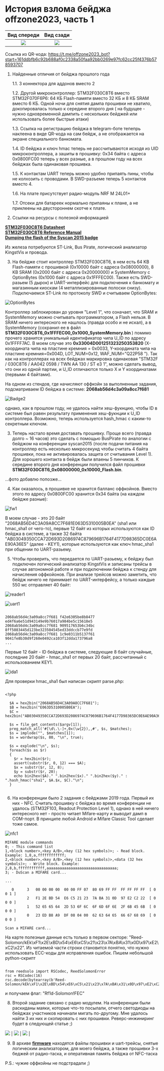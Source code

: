 # История взлома бейджа offzone2023, часть 1

Вид спереди | Вид сзади
:-------------------------:|:-------------------------:
![](/offzone2023/badge1.jpg?raw=true) | ![](/offzone2023/badge3.jpg?raw=true) |

Ссылка из QR-кода: https://t.me/offzone2023_bot?start=161ddbfb6c92b688af0c2338a50faa92bb0269e97fc62cc25f4376b578593707

1. Найденные отличия от бейджа прошлого года
   
   1.1. 3 коннектора для аддонов вместо 2
   
   1.2. Другой микроконтроллер: STM32F030C8T6 вместо STM32F070F6P6: 64 КБ Flash-памяти вместо 32 КБ и 8 КБ SRAM вместо 6 КБ. Одной ночи для снятия дампа прошивки не хватило, докопировалась только к середине второго дня ( на будущее - нужно одновременной дампить с нескольких бейджей или использовать более быстрые атаки)
   
   1.3. Ссылка на регистрацию бейджа в telegram-боте тепепрь наклеена в виде QR-кода на сам бейдж, а не отображается на экране специального банкомата.
   
   1.4. ID бейджа и ключ hmac теперь не рассчитываются исходя из UID микроконтроллера, а зашиты в прошивку: 0x34 байта с адреса 0x0800FC00 теперь у всех разные, а в прошлом году на всех бейджах была одинаковая прошивка.

   1.5. К контактам UART теперь можно удобно припаять пины, чтобы не колхозить с проводами. В SWD-разъеме теперь 5 контактов вместо 4.

   1.6. На плате присутствует радио-модуль NRF M 24L01+

   1.7. Отсеки для батареек нормально припаяны к плане, а не приклеены на двустороннем скотче к плате.
   
2. Ссылки на ресурсы с полезной информацией

<b>[STM32F030C8T6 Datasheet](https://www.st.com/resource/en/datasheet/stm32f030c8.pdf)</b><br/>
<b>[STM32F030C8T6 Reference Manual](https://www.st.com/resource/en/reference_manual/rm0360-stm32f030x4x6x8xc-and-stm32f070x6xb-advanced-armbased-32bit-mcus-stmicroelectronics.pdf)</b><br/>
<b>[Dumping the flash of the Syscan 2015 badge](https://gist.github.com/egirault/7b3fe7041e1bf5e2258ed5df7083f14d)</b><br/>

Из железа потребуются ST-Link, Bus Pirate, логический анализатор KingstVis и провода.

3. На бейдже стоит контроллер STM32F030C8T6, в нем есть 64 KB Flash-памяти с прошивкой (0x10000 байт с адреса 0x08000000), 8 KB SRAM (0x2000 байт с адреса 0x20000000) и SystemMemory с OptionBytes (0x1000 байт с адреса 0x1FFFEC00). Также есть SWD-разьем (5 дырок) и UART-интерфейс для подключения к банкомату и магазинным киоскам (4 металлизированные полоски снизу). Подключаемся ST-Link по протоколу SWD и считываем OptionBytes:

![OptionBytes](/offzone2023/STM32F030C8T6_OptionBytes.png?raw=true "Option Bytes")

Контроллер заблокирован до уровня "Level 1", что означает, что SRAM и SystemMemory можно считывать программатором, а Flash нельзя.
В SRAM ничего интересного не нашлось (правда особо и не искал), а в SystemMemory (сохранил ее в файл <b>STM32F030C8T6_0x1FFFEC00_0x1000_SystemMemory.bin </b>) помимо прочего хранится уникальный идентификатор чипа U_ID по адресу 0x1FFFF7AC. В моем случае это <b>0x33004D001251323250353820</b> (X-координата чипа на пластине кремния = 0x0033, Y-координата чипа на пластине кремния=0x004D, LOT_NUM=0x12, WAF_NUM="Q22P58 "). Так как на контроллерах на всех бейджах маркировка одинаковая "STM32F / 030C8T6 / AA042 0598 / TWN AA 130 / ST e3 1", можно сделать вывод, что они из одной партии, и U_ID отличаются только X и Y координатами (первыми 4 байтами).

На одном из стендов, где начисляют оффкойн за выполненные задания, подсматриваем ID бейджа в системе: <b>2068ab56d4c3a09a8cc7f681</b>

![Badge2](/offzone2023/badge2.jpg?raw=true "Badge2")

однако, как в прошлом году, не удалось найти хеш-фукнцию, чтобы ID в системе был равен результату применения хеш-фукнции к U_ID контроллера. Возможно, теперь используется hash_hmac с каким-то секретным ключом.

3. Теперь настало время доставать прошивку. Проще всего (правда долго ~ 16 часов) это сделать с помощью BusPirate по аналогии с бейджом на конференции syscan2015 (после подачи питания на контроллер есть несколько микросекунд чтобы считать 4 байта прошивки, пока не активировалась защита от считывания Level 1). Для хорошего контакта в бейдж были впаены 5 пинчиков. К середине второго дня конференции получился файл прошивки <b>STM32F030C8T6_0x08000000_0x10000_Flash.bin</b>.

...фото добавлю попозже...

4. Как оказалось, в прошивке не хранится балланс оффкойнов. Вместо этого по адресу 0x0800FC00 хранится 0x34 байта (на каждом бейдже разные):

![fw1](/offzone2023/fw1.png?raw=true "fw1")

В моем случае - это 20 байт "2068AB56D4C3A09A8CC7F681E063D5310005B0EA" (sha1 или hmac_sha1 от чего-то), первые 12 байт из которых используются как ID бейджа в системе, а также 32 байта "AB03049350CCA72D693D2086974C879696B1764F4177D98365DC0E6AE90A36E5" (далее - KEY1), которые используются как ключ hmac_sha1 при общении по UART-разьему.

5. Чтобы проверить, что передается по UART-разьему, к бейджу был подключен логический анализатор KingstVis и записаны трейсы в случае автономной работе и при подключении бейджа к стенду для начисления оффкойонов. При анализе трейсов можно заметить, что бейдж ничего не принимает по UART-интерфейсу, а только каждые 550 мс отправляет 40 байт:

![reader1](/offzone2023/reader1.jpg?raw=true "reader1")

![uart1](/offzone2023/uart1.png?raw=true "uart1")

~~~

2068ab56d4c3a09a8cc7f681 f42e6305be8b8477 ed4f6a6e51d943149e9b76017a984be5c15618e5
2068ab56d4c3a09a8cc7f681 909517653b6c34bc 8ff5083445d123be323504545ed33ddccb77e9fd
2068ab56d4c3a09a8cc7f681 1c9e0311b5137f61 9041fe8b30d9f260e0492ca103f12dda173796a8
...

~~~

Первые 12 байт - ID бейджа в системе, следующие 8 байт случайные, последние 20 байт - hmac_sha1 от первых 20 байт, рассчитанный с использованием KEY1. 

![ida1](/offzone2023/ida1.png?raw=true "ida1")

Для проверки hmac_sha1 был написан скрипт parse.php:

~~~

<?php

  $A = hex2bin("2068AB56D4C3A09A8CC7F681");
  $B = hex2bin("E063D5310005B0EA");
  $C = hex2bin("AB03049350CCA72D693D2086974C879696B1764F4177D98365DC0E6AE90A36E5");

  $s = file_get_contents($argv[1]);
  preg_match_all('#[\d\.\-]+,0x(\w{2}),,#', $s, $matches);
  $s = implode("", $matches[1]);
  $s = wordwrap($s, 80, "\n", true);

  $s = explode("\n", $s);
  foreach($s as $r)
  {
    $r = hex2bin($r);
    assert(substr($r, 0, 12) === $A);
    $x = substr($r, 12, 8);
    $y = substr($r, 20);
    echo bin2hex($A)." ".bin2hex($x)." ".bin2hex($y)." : ".hash_hmac("sha1", $A.$x, $C)."\n"; 
  }
  
~~~
   
6. На конференции было 2 задания с бейджами 2019 года. Первый их них - NFC. Считать прошивку с бейджа во время конференции не удалось (STM32F103, Readout Protection Level 1), однако в ней ничего интересного нет - просто читает Mifare-карту и выводит дамп в COM-порт. В принципе любой Android и Mifare Classic Tool сделает тоже самое.

![nfc1](/offzone2023/nfc1.jpg?raw=true "nfc1")

~~~
MIFARE module commands
0; - This command list
1,<block number>,<key A/B>,<key (12 hex symbols)>; - Read block. Example: 1,8,a,ffffffffffff;
2,<block number>,<key A/B>,<key (12 hex symbols)>,<data (32 hex symbols)>; - Write block. Example: 2,8,b,ffffffffffff,aaaaaaaaaaaaaaaaaaaaaaaaaaaaaaaa;
3; - DuScan a MIFARE card...

...

   0      3   00 00 00 00  00 00 FF 07  80 69 FF FF  FF FF FF FF  [ 0 0 1 ]
          2   F1 2E BD 54  E6 C5 21 23  7A BA 31 0D  97 E2 C2 22  [ 0 0 0 ]
          1   52 65 65 64  2D 53 6F 6C  6F 6D 6F 6E  2F 6B 45 6B  [ 0 0 0 ]
          0   23 ED B8 A9  DF 08 04 00  62 63 64 65  66 67 68 69  [ 0 0 0 ]

Scan a MIFARE card...

~~~

На карте полезные данные есть только в первом секторе: "Reed-Solomon/kEk\xF1\x2E\xBD\x54\xE6\xC5\x21\x23\x7A\xBA\x31\x0D\x97\xE2\xC2\x22". Из читаемой части строки становится понятно, что нужно использовать ECC-коды для исправления ошибок. Пишем небольшой python-скрипт

~~~

from reedsolo import RSCodec, ReedSolomonError
rsc = RSCodec(16)
rsc.decode(bytearray(b'Reed-Solomon/kEk\xF1\x2E\xBD\x54\xE6\xC5\x21\x23\x7A\xBA\x31\x0D\x97\xE2\xC2\x22'))

~~~

и получаем флаг: "Rf1d-Solomon!FEC"

8. Второй задание связано с радио модулем. На конференции были раскиданы маяки, которые что-то посылали, отчего светодиоды на бейджах участников начинали мигать по-другому. Мне удалось найти 3 их них и скопировать с них прошивки. Реверс-инжиниринг будет в следующей статье ;)

![](/offzone2023/radio1.jpg?raw=true) | ![](/offzone2023/radio2.jpg?raw=true) | ![](/offzone2023/radio3.jpg?raw=true) |

9. В архиве <b>[firmware](/offzone2023/firmware.rar "firmware")</b> находятся файлы прошивки и uart-трейсы, снятые логическим анализатором, для моего бейджа, а также прошивки 3-х беджей от радио-таска, и оперативная память бейджа от NFC-таска

P.S.: чужие оффкойны не подстрадали ;)
